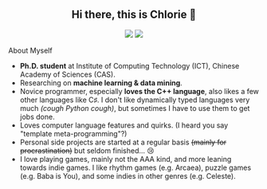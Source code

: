 <h2 align="center">Hi there, this is Chlorie 👋</h2>

<p align="center">
  <img src="https://github-readme-stats.vercel.app/api?username=Chlorie&show_icons=true&hide_border=true&theme=dark"/>
  <img src="https://github-readme-stats.vercel.app/api/top-langs/?username=Chlorie&layout=compact&theme=dark"/>
</p>

About Myself
- **Ph.D. student** at Institute of Computing Technology (ICT), Chinese Academy of Sciences (CAS).
- Researching on **machine learning & data mining**.
- Novice programmer, especially **loves the C++ language**, also likes a few other languages like C♯. I don't like dynamically typed languages very much *(cough Python cough)*, but sometimes I have to use them to get jobs done.
- Loves computer language features and quirks. (I heard you say "template meta-programming"?)
- Personal side projects are started at a regular basis ~~(mainly for procrastination)~~ but seldom finished... 😢
- I love playing games, mainly not the AAA kind, and more leaning towards indie games. I like rhythm games (e.g. Arcaea), puzzle games (e.g. Baba is You), and some indies in other genres (e.g. Celeste).
